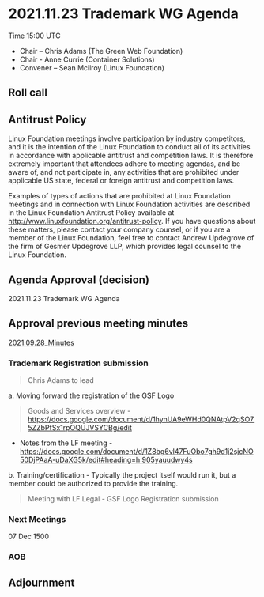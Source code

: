 # 2021.11.23 Trademark WG Agenda

Time 15:00 UTC

- Chair – Chris Adams (The Green Web Foundation)
- Chair - Anne Currie (Container Solutions)
- Convener –  Sean Mcilroy (Linux Foundation)
  
## Roll call

## Antitrust Policy
Linux Foundation meetings involve participation by industry competitors, and it is the intention of the Linux Foundation to conduct all of its activities in accordance with applicable antitrust and competition laws. It is therefore extremely important that attendees adhere to meeting agendas, and be aware of, and not participate in, any activities that are prohibited under applicable US state, federal or foreign antitrust and competition laws.

Examples of types of actions that are prohibited at Linux Foundation meetings and in connection with Linux Foundation activities are described in the Linux Foundation Antitrust Policy available at http://www.linuxfoundation.org/antitrust-policy. If you have questions about these matters, please contact your company counsel, or if you are a member of the Linux Foundation, feel free to contact Andrew Updegrove of the firm of Gesmer Updegrove LLP, which provides legal counsel to the Linux Foundation.
  
## Agenda Approval (decision) 
2021.11.23 Trademark WG Agenda
  
## Approval previous meeting minutes

[2021.09.28_Minutes](https://github.com/Green-Software-Foundation/trademark_wg/blob/main/Agenda_Minutes/2021.09.28_minutes.md)

### Trademark Registration submission
> Chris Adams to lead

a. Moving forward the registration of the GSF Logo

> Goods and Services overview - https://docs.google.com/document/d/1hynUA9eWHd0QNAtpV2qSO75ZZbPfSx1rpOQUJVSYCBg/edit

- Notes from the LF meeting - https://docs.google.com/document/d/1Z8bg6vl47FuObo7gh9d1j2sjcNO50DjPAaA-uDaXG5k/edit#heading=h.905yauudwy4s

b. Training/certification - Typically the project itself would run it, but a member could be authorized to provide the training. 

> Meeting with LF Legal - GSF Logo Registration submission

### Next Meetings
07 Dec 1500 

### AOB

## Adjournment

